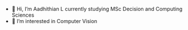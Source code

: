- 👋 Hi, I’m Aadhithian L currently studying MSc Decision and Computing Sciences
- 👀 I’m interested in Computer Vision

<!---
aadhisankaran/aadhisankaran is a ✨ special ✨ repository because its `README.md` (this file) appears on your GitHub profile.
You can click the Preview link to take a look at your changes.
--->
